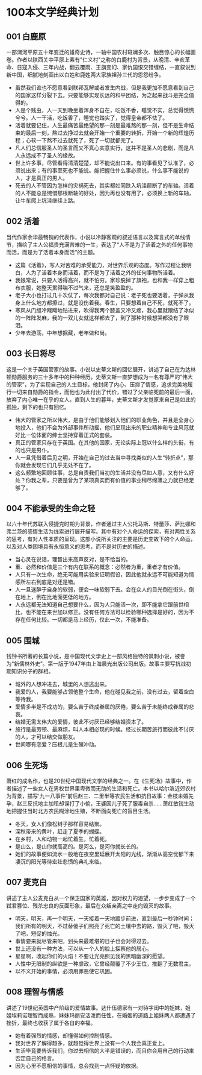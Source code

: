 # 100本文学经典计划


## 001 白鹿原  

一部渭河平原五十年变迁的雄奇史诗，一轴中国农村斑斓多次、触目惊心的长幅画卷。作者以陕西关中平原上素有"仁义村"之称的白鹿村为背景，从晚清、辛亥革命、日寇入侵、三年内战，翻云覆雨、王旗变幻、家仇国恨交错缠结，一直叙说到新中国，细腻地刻画出以白姓和鹿姓两大家族祖孙三代的恩怨纷争。  

* 虽然我们谁也不愿意看到联邦瓦解或者发生内战，但是我更加不愿意看到自己的国家这样分裂下去。只要能够实现长远的和平团结，为之起来战斗是完全值得的。
* 人是个贱虫，人一天到晚坐着浑身不自在，吃饭不香，睡觉不实，总觉得慌慌兮兮。人一干活，吃饭香了，睡觉也踏实了，觉得皇帝都不怯了。
* 活着就要记住，人生最痛苦最绝望的那一刻是最难熬的那一刻，但不是生命结束的最后一刻，熬过去挣过去就会开始一个重要的转折，开始一个新的辉煌历程；心软一下熬不过去就死了，死了一切就都完了。
* 凡人们总信服圣人的圣言而又不真心实意实行，这并不是圣人的悲剧，而是凡人永远成不了圣人的缘故。
* 世上许多事，尽管看得清清楚楚，却不能说出口来。有的事看见了认准了，必须说出来；有的事至死也不能说。能把握住什么事必须说，什么事不能说的人，才是真正的男人。
* 死去的人不管因为怎样的灾祸死去，其实都如同跌入坑洼颠断了的车轴。活着的人不能总是惋惜那根断轴的好处，因为再也没有用了，必须换上新的车轴，让牛车爬上坑洼继续上路。

## 002 活着  

当代作家余华最畅销的代表作，小说以冷静客观的叙述语言以及寓言式的单线情节，描绘了主人公福贵充满苦难的一生，表达了“人不是为了活着之外的任何事物而活，而是为了活着本身而活”的主题。  

* 这篇《活着》，写人对苦难的承受能力，对世界乐观的态度。写作过程让我明白，人为了活着本身而活着，而不是为了活着之外的任何事物所活着。
* 我娘常说，只要人活得高兴，就不怕穷。家珍脱掉了旗袍，也和我一样穿上粗布衣服，她整天累得喘不过气来，还总是笑盈盈的。
* 老子大小也打过几十次仗了，每次我都对自己说：老子死也要活着，子弹从我身上什么地方都擦过，就是没伤着我。春生，只要想着自己不死，就死不了。
* 寒风从门缝冷飕飕地钻进来，吹得我两个膝盖又冷又疼，我心里就跟结了冰似的一阵阵发麻，我的一双儿女就这样都去了，到了那种时候想哭都没有了眼泪。
* 少年去游荡，中年想掘藏，老年做和尚。

## 003 长日将尽  

这是一个关于英国管家的故事。小说以史蒂文斯的回忆展开，讲述了自己在为达林顿勋爵服务的三十多年中的种种经历。史蒂文斯一直梦想成为一名有尊严的“伟大的管家”，为了实现自己的人生目标，他封闭了内心、压抑了情感，追求完美地履行一切来自勋爵的指令，而他也为此付出了代价，错过了父亲临死前的最后一面，放弃了内心唯一在乎的女人。直到人生的暮年，史蒂文斯才发觉原来自己是如此的孤独，剩下的也只有回忆。  

* 伟大的管家之所以伟大，是由于他们能够划入他们的职业角色，并且是全身心地投入，他们不会为外部事件所动摇，他们呈现出来的职业精神和专业风范就好比一位体面的绅士坚持穿着正式的套装。
* 真正的管家只存在于英国。在其他的国家，无论实际上冠以什么样的头衔，有的也只是男仆。
* 人一旦凭借着后见之明，开始在自己的过去当中寻找类似的人生“转折点”，那你就会发现它们几乎无处不在了。
* 这么频繁地回顾往事，总是自责我们当初的生活并没有尽如人意，又有什么好处？你我之辈，只要是曾为了某项真实而有价值的事业稍尽绵薄之力就已经足够了。  

## 004 不能承受的生命之轻  

以六十年代苏联入侵捷克时期为背景，作者通过主人公托马斯、特蕾莎、萨比娜和弗兰茨的感情生活为线索进行展开描写。其中有对个人命运的探索，有对两性关系的思考，有对人性本质的呈现。这部小说所关注的主要是历史变故下的个人命运，以及对人类困境具有永恒意义的思考，而不是对历史的描述。  

* 当心灵在说话，理智出来高声反对，是不恰当的。
* 重、必然和价值是三个有内在联系的概念：必然者为重，重者才有价值。
* 人只有一次生命，绝无可能用实验来证明假设，因此他就永远不可能知道为情感所左右到底是对还是错。
* 人一旦迷醉于自身的软弱，便会一味软弱下去。会在众人的目光倒在街头，倒在地上，倒在比地面更低的地方。
* 人永远都无法知道自己想要什么，因为人只能活一次，即不能拿它跟前世相比，也不能在来世加以修正。没有任何方法可以检验哪种选择是好的，因为不存在任何比较。一切都是马上经历，仅此一次，不能准备。  

## 005 围城  

钱钟书所著的长篇小说，是中国现代文学史上一部风格独特的讽刺小说，被誉为“新儒林外史”。第一版于1947年由上海晨光出版公司出版。故事主要写抗战初期知识分子的群相。  

* 城外的人想冲进去，城里的人想逃出来。
* 我爱的人，我要能够占领他整个生命，他在碰见我之前，没有过去，留着空白等待我。
* 爱情多半是不成功的，要么苦于终成眷属的厌倦，要么苦于未能终成眷属的悲哀。
* 结婚无需太伟大的爱情，彼此不讨厌已经够结婚资本了。
* 旅行是最劳顿、最麻烦，叫人本相必现的时候。经过长期苦旅行而彼此不讨厌的人，才可以结交做朋友。
* 世间哪有恋爱？压根儿是生殖冲动。  

## 006 生死场  

萧红的成名作，也是20世纪中国现代文学的经典之一。在《生死场》故事中，作者描述了一些女人在男权世界里卑微而无助的生活和死亡。本书以哈尔滨近郊农村为背景，描写'九一八事件'前后赵三、二里半等农民生活和抗日故事：金枝未婚先孕，赵三反抗地主加租却误打了小偷，王婆因儿子死了服毒自杀……萧红敏锐生动地把握住当时北方农民糊涂地生殖，不断面向死亡的盲目生活。 

* 冬天，女人们像松树子那样容易结聚。
* 深秋带来的黄叶，赶走了夏季的蝴蝶。
* 在乡村，人和动物一起忙着生，忙着死。
* 是山么，是山你就高高的。是河么，是河你就长长的。
* 她们的故事便如流水一般地在夜空里延展开太阳的光线，渐渐从高空忧郁下来凄沉的阳光等待宏壮悲愤的典礼来临。  

## 007 麦克白  

讲述了主人公麦克白从一个保卫国家的英雄，因对权力的渴望，一步步变成了一个弑君篡位、残杀忠良的反面形象，最后在众叛亲离之中走向毁灭的故事。  

* 明天，明天，再一个明天，一天接着一天地踱步前进，直到最后一秒钟时间；我们所有的明天，不过替傻子们照亮了死亡的土壤中去的路，毁灭了吧，毁灭了吧，短促的烛光。  
* 事情要来就尽管来吧，到头来最难堪的日子也会对得过去。  
* 世上还没有一种方法，可以从一个人的脸上探察他的居心。  
* 星星啊，收起你们的火焰！不要让光亮照见我的黑暗幽深的愿望。  
* 人性中无限制的纵欲是一种虐政，它曾经颠覆了不少王位，推翻了无数君主。  
* 以不义开始的事情，必须用罪恶使它巩固。  

## 008 理智与情感  

讲述了19世纪英国中产阶级的爱情故事。达什伍德家有一对待字闺中的姐妹，姐姐埃莉诺理智而成熟，妹妹玛丽安活泼而任性，在婚姻的道路上姐妹两人都遭遇了挫折，最终也收获了属于各自的幸福。  

* 她有着强烈的情感，却懂得如何控制情感。  
* 我对世界了解得越多，就越觉得世界上没有一个人我会真正爱上。  
* 生活毕竟要告诉我们，你过去相信的大半是错误的，而且你会用自己的行动来否定自己的格言。  
* 因为心里不愿相信的事情，总会找到一点怀疑的依据。  

